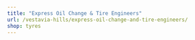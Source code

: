```yaml
---
title: "Express Oil Change & Tire Engineers"
url: /vestavia-hills/express-oil-change-and-tire-engineers/
shop: tyres
---
```

